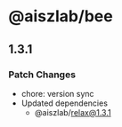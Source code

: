 # @aiszlab/bee

## 1.3.1

### Patch Changes

- chore: version sync
- Updated dependencies
  - @aiszlab/relax@1.3.1
